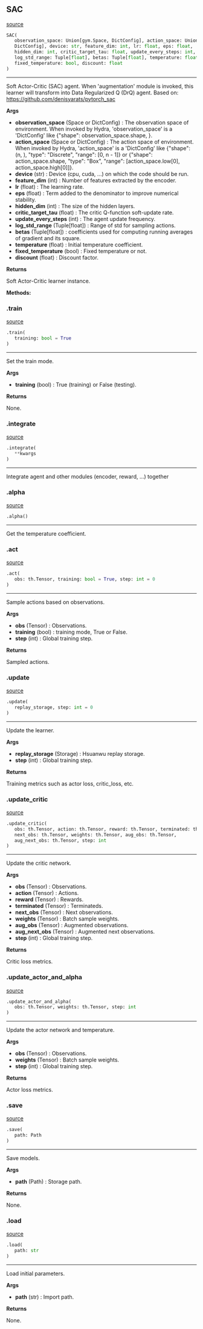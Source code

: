 #


## SAC
[source](https://github.com/RLE-Foundation/Hsuanwu\blob\main\hsuanwu/xploit/agent/sac.py\#L67)
```python 
SAC(
   observation_space: Union[gym.Space, DictConfig], action_space: Union[gym.Space,
   DictConfig], device: str, feature_dim: int, lr: float, eps: float,
   hidden_dim: int, critic_target_tau: float, update_every_steps: int,
   log_std_range: Tuple[float], betas: Tuple[float], temperature: float,
   fixed_temperature: bool, discount: float
)
```


---
Soft Actor-Critic (SAC) agent.
When 'augmentation' module is invoked, this learner will transform into Data Regularized Q (DrQ) agent.
Based on: https://github.com/denisyarats/pytorch_sac


**Args**

* **observation_space** (Space or DictConfig) : The observation space of environment. When invoked by Hydra,
    'observation_space' is a 'DictConfig' like {"shape": observation_space.shape, }.
* **action_space** (Space or DictConfig) : The action space of environment. When invoked by Hydra,
    'action_space' is a 'DictConfig' like
    {"shape": (n, ), "type": "Discrete", "range": [0, n - 1]} or
    {"shape": action_space.shape, "type": "Box", "range": [action_space.low[0], action_space.high[0]]}.
* **device** (str) : Device (cpu, cuda, ...) on which the code should be run.
* **feature_dim** (int) : Number of features extracted by the encoder.
* **lr** (float) : The learning rate.
* **eps** (float) : Term added to the denominator to improve numerical stability.
* **hidden_dim** (int) : The size of the hidden layers.
* **critic_target_tau** (float) : The critic Q-function soft-update rate.
* **update_every_steps** (int) : The agent update frequency.
* **log_std_range** (Tuple[float]) : Range of std for sampling actions.
* **betas** (Tuple[float]) : coefficients used for computing running averages of gradient and its square.
* **temperature** (float) : Initial temperature coefficient.
* **fixed_temperature** (bool) : Fixed temperature or not.
* **discount** (float) : Discount factor.



**Returns**

Soft Actor-Critic learner instance.


**Methods:**


### .train
[source](https://github.com/RLE-Foundation/Hsuanwu\blob\main\hsuanwu/xploit/agent/sac.py\#L146)
```python
.train(
   training: bool = True
)
```

---
Set the train mode.


**Args**

* **training** (bool) : True (training) or False (testing).


**Returns**

None.

### .integrate
[source](https://github.com/RLE-Foundation/Hsuanwu\blob\main\hsuanwu/xploit/agent/sac.py\#L161)
```python
.integrate(
   **kwargs
)
```

---
Integrate agent and other modules (encoder, reward, ...) together

### .alpha
[source](https://github.com/RLE-Foundation/Hsuanwu\blob\main\hsuanwu/xploit/agent/sac.py\#L174)
```python
.alpha()
```

---
Get the temperature coefficient.

### .act
[source](https://github.com/RLE-Foundation/Hsuanwu\blob\main\hsuanwu/xploit/agent/sac.py\#L178)
```python
.act(
   obs: th.Tensor, training: bool = True, step: int = 0
)
```

---
Sample actions based on observations.


**Args**

* **obs** (Tensor) : Observations.
* **training** (bool) : training mode, True or False.
* **step** (int) : Global training step.


**Returns**

Sampled actions.

### .update
[source](https://github.com/RLE-Foundation/Hsuanwu\blob\main\hsuanwu/xploit/agent/sac.py\#L199)
```python
.update(
   replay_storage, step: int = 0
)
```

---
Update the learner.


**Args**

* **replay_storage** (Storage) : Hsuanwu replay storage.
* **step** (int) : Global training step.


**Returns**

Training metrics such as actor loss, critic_loss, etc.

### .update_critic
[source](https://github.com/RLE-Foundation/Hsuanwu\blob\main\hsuanwu/xploit/agent/sac.py\#L279)
```python
.update_critic(
   obs: th.Tensor, action: th.Tensor, reward: th.Tensor, terminated: th.Tensor,
   next_obs: th.Tensor, weights: th.Tensor, aug_obs: th.Tensor,
   aug_next_obs: th.Tensor, step: int
)
```

---
Update the critic network.


**Args**

* **obs** (Tensor) : Observations.
* **action** (Tensor) : Actions.
* **reward** (Tensor) : Rewards.
* **terminated** (Tensor) : Terminateds.
* **next_obs** (Tensor) : Next observations.
* **weights** (Tensor) : Batch sample weights.
* **aug_obs** (Tensor) : Augmented observations.
* **aug_next_obs** (Tensor) : Augmented next observations.
* **step** (int) : Global training step.


**Returns**

Critic loss metrics.

### .update_actor_and_alpha
[source](https://github.com/RLE-Foundation/Hsuanwu\blob\main\hsuanwu/xploit/agent/sac.py\#L353)
```python
.update_actor_and_alpha(
   obs: th.Tensor, weights: th.Tensor, step: int
)
```

---
Update the actor network and temperature.


**Args**

* **obs** (Tensor) : Observations.
* **weights** (Tensor) : Batch sample weights.
* **step** (int) : Global training step.


**Returns**

Actor loss metrics.

### .save
[source](https://github.com/RLE-Foundation/Hsuanwu\blob\main\hsuanwu/xploit/agent/sac.py\#L389)
```python
.save(
   path: Path
)
```

---
Save models.


**Args**

* **path** (Path) : Storage path.


**Returns**

None.

### .load
[source](https://github.com/RLE-Foundation/Hsuanwu\blob\main\hsuanwu/xploit/agent/sac.py\#L407)
```python
.load(
   path: str
)
```

---
Load initial parameters.


**Args**

* **path** (str) : Import path.


**Returns**

None.
